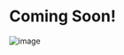 # Coming Soon!
![image](https://github.com/user-attachments/assets/d7662abf-61df-4e32-8ed7-e47629cd3bdb)

